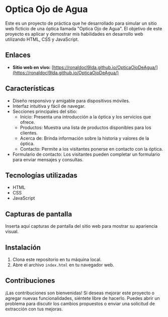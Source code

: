 # Optica Ojo de Agua

Este es un proyecto de práctica que he desarrollado para simular un sitio web ficticio de una óptica llamada "Optica Ojo de Agua". El objetivo de este proyecto es aplicar y demostrar mis habilidades en desarrollo web utilizando HTML, CSS y JavaScript.

## Enlaces

- **Sitio web en vivo:** [https://ronaldocl9lda.github.io/OpticaOjoDeAgua/](https://ronaldocl9lda.github.io/OpticaOjoDeAgua/)

## Características

- Diseño responsivo y amigable para dispositivos móviles.
- Interfaz intuitiva y fácil de navegar.
- Secciones principales del sitio:
  - Inicio: Presenta una introducción a la óptica y los servicios que ofrece.
  - Productos: Muestra una lista de productos disponibles para los clientes.
  - Acerca de: Brinda información sobre la historia y valores de la óptica.
  - Contacto: Permite a los visitantes ponerse en contacto con la óptica.
- Formulario de contacto: Los visitantes pueden completar un formulario para enviar mensajes y consultas.

## Tecnologías utilizadas

- HTML
- CSS
- JavaScript

## Capturas de pantalla

Inserta aquí capturas de pantalla del sitio web para mostrar su apariencia visual.

## Instalación

1. Clona este repositorio en tu máquina local.
2. Abre el archivo `index.html` en tu navegador web.

## Contribuciones

¡Las contribuciones son bienvenidas! Si deseas mejorar este proyecto o agregar nuevas funcionalidades, siéntete libre de hacerlo. Puedes abrir un problema para discutir los cambios propuestos o enviar una solicitud de extracción con tus mejoras.

